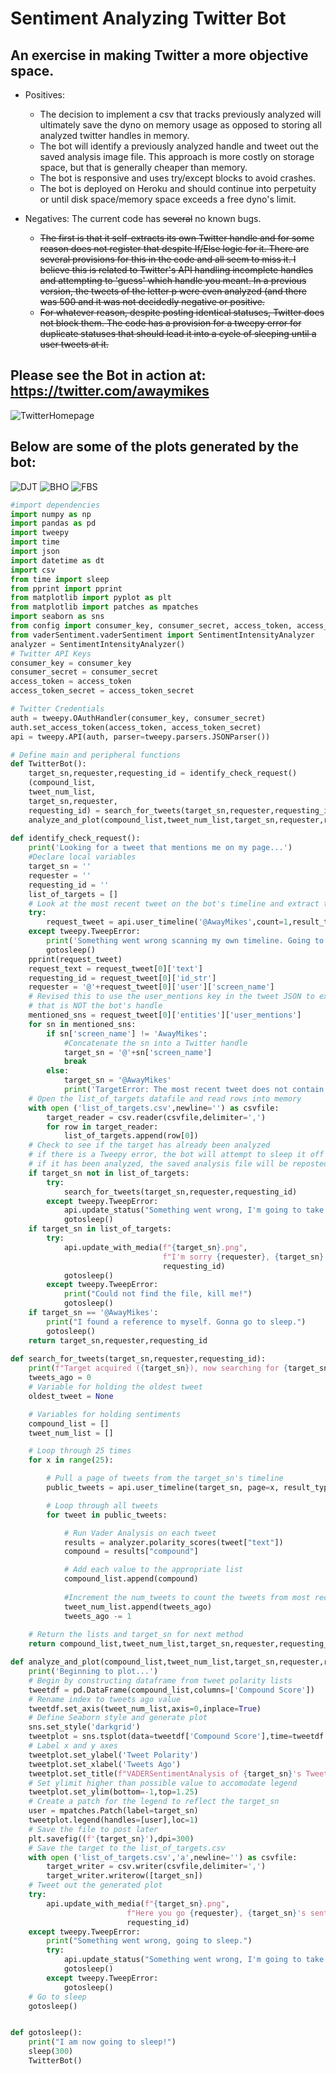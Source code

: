 
# Sentiment Analyzing Twitter Bot
## An exercise in making Twitter a more objective space.
* Positives: 
  * The decision to implement a csv that tracks previously analyzed will ultimately save the dyno on memory usage as opposed to storing all analyzed twitter handles in memory.
  * The bot will identify a previously analyzed handle and tweet out the saved analysis image file. This approach is more costly on storage space, but that is generally cheaper than memory. 
  * The bot is responsive and uses try/except blocks to avoid crashes.
  * The bot is deployed on Heroku and should continue into perpetuity or until disk space/memory space exceeds a free dyno's limit.

* Negatives: The current code has ~~several~~ no known bugs.  
  * ~~The first is that it self-extracts its own Twitter handle and for some reason does not register that despite If/Else logic for it. There are several provisions for this in the code and all seem to miss it. I believe this is related to Twitter's API handling incomplete handles and attempting to 'guess' which handle you meant. In a previous version, the tweets of the letter p were even analyzed (and there was 500 and it was not decidedly negative or positive.~~
  * ~~For whatever reason, despite posting identical statuses, Twitter does not block them. The code has a provision for a tweepy error for duplicate statuses that should lead it into a cycle of sleeping until a user tweets at it.~~
## Please see the Bot in action at: https://twitter.com/awaymikes
![TwitterHomepage](https://github.com/septober1/TwitterBot-HW/blob/master/RussianBot.png "Visit it on Twitter!")

## Below are some of the plots generated by the bot:
![DJT](https://github.com/septober1/TwitterBot-HW/blob/master/DJT.png "Donald Trump's Tweet Polarity")
![BHO](https://github.com/septober1/TwitterBot-HW/blob/master/BHO.png "Barack Obama's Tweet Polarity")
![FBS](https://github.com/septober1/TwitterBot-HW/blob/master/FBS.png "My brother's Tweet Polarity")


```python
#import dependencies
import numpy as np
import pandas as pd
import tweepy
import time
import json
import datetime as dt
import csv
from time import sleep
from pprint import pprint
from matplotlib import pyplot as plt
from matplotlib import patches as mpatches
import seaborn as sns
from config import consumer_key, consumer_secret, access_token, access_token_secret
from vaderSentiment.vaderSentiment import SentimentIntensityAnalyzer
analyzer = SentimentIntensityAnalyzer()
# Twitter API Keys
consumer_key = consumer_key
consumer_secret = consumer_secret
access_token = access_token
access_token_secret = access_token_secret
```


```python
# Twitter Credentials
auth = tweepy.OAuthHandler(consumer_key, consumer_secret)
auth.set_access_token(access_token, access_token_secret)
api = tweepy.API(auth, parser=tweepy.parsers.JSONParser())
```


```python
# Define main and peripheral functions
def TwitterBot():
    target_sn,requester,requesting_id = identify_check_request()
    (compound_list,
    tweet_num_list,
    target_sn,requester,
    requesting_id) = search_for_tweets(target_sn,requester,requesting_id)
    analyze_and_plot(compound_list,tweet_num_list,target_sn,requester,requesting_id)
    
def identify_check_request():
    print('Looking for a tweet that mentions me on my page...')
    #Declare local variables
    target_sn = ''
    requester = ''
    requesting_id = ''
    list_of_targets = []
    # Look at the most recent tweet on the bot's timeline and extract text content and author's sn
    try:
        request_tweet = api.user_timeline('@AwayMikes',count=1,result_type='recent')
    except tweepy.TweepError:
        print('Something went wrong scanning my own timeline. Going to sleep.')
        gotosleep()
    pprint(request_tweet)
    request_text = request_tweet[0]['text']
    requesting_id = request_tweet[0]['id_str']
    requester = '@'+request_tweet[0]['user']['screen_name']
    # Revised this to use the user_mentions key in the tweet JSON to extract the first mention
    # that is NOT the bot's handle
    mentioned_sns = request_tweet[0]['entities']['user_mentions']
    for sn in mentioned_sns:
        if sn['screen_name'] != 'AwayMikes':
            #Concatenate the sn into a Twitter handle
            target_sn = '@'+sn['screen_name']
            break
        else:
            target_sn = '@AwayMikes'
            print('TargetError: The most recent tweet does not contain a valid Twitter User')
    # Open the list_of_targets datafile and read rows into memory
    with open ('list_of_targets.csv',newline='') as csvfile:
        target_reader = csv.reader(csvfile,delimiter=',')
        for row in target_reader:
            list_of_targets.append(row[0])
    # Check to see if the target has already been analyzed
    # if there is a Tweepy error, the bot will attempt to sleep it off
    # if it has been analyzed, the saved analysis file will be reposted
    if target_sn not in list_of_targets:
        try:
            search_for_tweets(target_sn,requester,requesting_id)
        except tweepy.TweepError:
            api.update_status("Something went wrong, I'm going to take a #nap")
            gotosleep()
    if target_sn in list_of_targets:
        try:
            api.update_with_media(f"{target_sn}.png",
                                  f"I'm sorry {requester}, {target_sn} has already been analyzed. Here is the plot: ",
                                  requesting_id)
            gotosleep()
        except tweepy.TweepError:
            print("Could not find the file, kill me!")
            gotosleep()
    if target_sn == '@AwayMikes':
        print("I found a reference to myself. Gonna go to sleep.")
        gotosleep()
    return target_sn,requester,requesting_id
    
def search_for_tweets(target_sn,requester,requesting_id):
    print(f"Target acquired ({target_sn}), now searching for {target_sn}'s tweets!")
    tweets_ago = 0
    # Variable for holding the oldest tweet
    oldest_tweet = None

    # Variables for holding sentiments
    compound_list = []
    tweet_num_list = []

    # Loop through 25 times
    for x in range(25):

        # Pull a page of tweets from the target_sn's timeline
        public_tweets = api.user_timeline(target_sn, page=x, result_type="recent")

        # Loop through all tweets
        for tweet in public_tweets:

            # Run Vader Analysis on each tweet
            results = analyzer.polarity_scores(tweet["text"])
            compound = results["compound"]

            # Add each value to the appropriate list
            compound_list.append(compound)
            
            #Increment the num_tweets to count the tweets from most recent
            tweet_num_list.append(tweets_ago)
            tweets_ago -= 1
                
    # Return the lists and target_sn for next method
    return compound_list,tweet_num_list,target_sn,requester,requesting_id

def analyze_and_plot(compound_list,tweet_num_list,target_sn,requester,requesting_id):
    print('Beginning to plot...')
    # Begin by constructing dataframe from tweet polarity lists
    tweetdf = pd.DataFrame(compound_list,columns=['Compound Score'])
    # Rename index to tweets ago value
    tweetdf.set_axis(tweet_num_list,axis=0,inplace=True)
    # Define Seaborn style and generate plot
    sns.set_style('darkgrid')
    tweetplot = sns.tsplot(data=tweetdf['Compound Score'],time=tweetdf.index.values,condition=['Compound Score'])
    # Label x and y axes
    tweetplot.set_ylabel('Tweet Polarity')
    tweetplot.set_xlabel('Tweets Ago')
    tweetplot.set_title(f"VADERSentimentAnalysis of {target_sn}'s Tweets")
    # Set ylimit higher than possible value to accomodate legend
    tweetplot.set_ylim(bottom=-1,top=1.25)
    # Create a patch for the legend to reflect the target_sn
    user = mpatches.Patch(label=target_sn)
    tweetplot.legend(handles=[user],loc=1)
    # Save the file to post later
    plt.savefig((f'{target_sn}'),dpi=300)
    # Save the target to the list_of_targets.csv
    with open ('list_of_targets.csv','a',newline='') as csvfile:
        target_writer = csv.writer(csvfile,delimiter=',')
        target_writer.writerow([target_sn])
    # Tweet out the generated plot
    try:
        api.update_with_media(f"{target_sn}.png",
                          f"Here you go {requester}, {target_sn}'s sentiment analysis: ",
                          requesting_id)
    except tweepy.TweepError:
        print("Something went wrong, going to sleep.")
        try:
            api.update_status("Something went wrong, I'm going to take a #nap.")
            gotosleep()
        except tweepy.TweepError:
            gotosleep()
    # Go to sleep
    gotosleep()


def gotosleep():
    print("I am now going to sleep!")
    sleep(300)
    TwitterBot()
```
